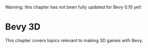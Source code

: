 Warning: this chapter has not been fully updated for Bevy 0.10 yet!

# Bevy 3D

This chapter covers topics relevant to making 3D games with Bevy.
